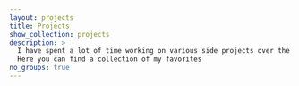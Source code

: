```yaml
---
layout: projects
title: Projects
show_collection: projects
description: >
  I have spent a lot of time working on various side projects over the years. 
  Here you can find a collection of my favorites
no_groups: true
---
```

